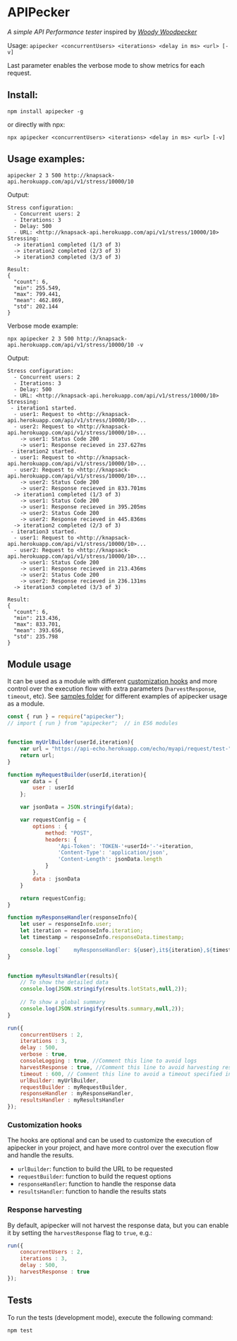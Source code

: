 # APIPecker
*A simple API Performance tester* inspired by [*Woody Woodpecker*](https://en.wikipedia.org/wiki/Woody_Woodpecker)

Usage: `apipecker <concurrentUsers> <iterations> <delay in ms> <url> [-v]`

Last parameter enables the verbose mode to show metrics for each request.

## Install:
```terminal
npm install apipecker -g
```
or directly with npx:
```terminal
npx apipecker <concurrentUsers> <iterations> <delay in ms> <url> [-v]
```

## Usage examples:
```terminal
apipecker 2 3 500 http://knapsack-api.herokuapp.com/api/v1/stress/10000/10
```
Output: 
```terminal
Stress configuration:
  - Concurrent users: 2
  - Iterations: 3
  - Delay: 500
  - URL: <http://knapsack-api.herokuapp.com/api/v1/stress/10000/10>
Stressing:
  -> iteration1 completed (1/3 of 3)
  -> iteration2 completed (2/3 of 3)
  -> iteration3 completed (3/3 of 3)

Result:
{
  "count": 6,
  "min": 255.549,
  "max": 799.441,
  "mean": 462.869,
  "std": 202.144
}
```

Verbose mode example: 
```terminal
npx apipecker 2 3 500 http://knapsack-api.herokuapp.com/api/v1/stress/10000/10 -v
```
Output: 

```terminal
Stress configuration:
  - Concurrent users: 2
  - Iterations: 3
  - Delay: 500
  - URL: <http://knapsack-api.herokuapp.com/api/v1/stress/10000/10>
Stressing:
 - iteration1 started.
  - user1: Request to <http://knapsack-api.herokuapp.com/api/v1/stress/10000/10>...
  - user2: Request to <http://knapsack-api.herokuapp.com/api/v1/stress/10000/10>...
    -> user1: Status Code 200
    -> user1: Response recieved in 237.627ms
 - iteration2 started.
  - user1: Request to <http://knapsack-api.herokuapp.com/api/v1/stress/10000/10>...
  - user2: Request to <http://knapsack-api.herokuapp.com/api/v1/stress/10000/10>...
    -> user2: Status Code 200
    -> user2: Response recieved in 833.701ms
  -> iteration1 completed (1/3 of 3)
    -> user1: Status Code 200
    -> user1: Response recieved in 395.205ms
    -> user2: Status Code 200
    -> user2: Response recieved in 445.836ms
  -> iteration2 completed (2/3 of 3)
 - iteration3 started.
  - user1: Request to <http://knapsack-api.herokuapp.com/api/v1/stress/10000/10>...
  - user2: Request to <http://knapsack-api.herokuapp.com/api/v1/stress/10000/10>...
    -> user1: Status Code 200
    -> user1: Response recieved in 213.436ms
    -> user2: Status Code 200
    -> user2: Response recieved in 236.131ms
  -> iteration3 completed (3/3 of 3)

Result:
{
  "count": 6,
  "min": 213.436,
  "max": 833.701,
  "mean": 393.656,
  "std": 235.798
}
```

## Module usage 
It can be used as a module with different [customization hooks](#Customization-hooks) and more control over the execution flow with extra parameters (``harvestResponse``, ``timeout``, etc). See [samples folder](/samples/) for different examples of apipecker usage as a module.

```js
const { run } = require("apipecker");
// import { run } from "apipecker";  // in ES6 modules


function myUrlBuilder(userId,iteration){
    var url = "https://api-echo.herokuapp.com/echo/myapi/request/test-"+userId+"-"+iteration;
    return url;
}

function myRequestBuilder(userId,iteration){
    var data = {
        user : userId
    };

    var jsonData = JSON.stringify(data);

    var requestConfig = {
        options : {
            method: "POST",
            headers: {
                'Api-Token': 'TOKEN-'+userId+'-'+iteration,
                'Content-Type': 'application/json',
                'Content-Length': jsonData.length
            }
        },
        data : jsonData
    }

    return requestConfig;
}

function myResponseHandler(responseInfo){
    let user = responseInfo.user;
    let iteration = responseInfo.iteration;
    let timestamp = responseInfo.responseData.timestamp;

    console.log(`    myResponseHandler: ${user},it${iteration},${timestamp}`);
}
         

function myResultsHandler(results){
    // To show the detailed data
    console.log(JSON.stringify(results.lotStats,null,2));
    
    // To show a global summary
    console.log(JSON.stringify(results.summary,null,2));
}

run({
    concurrentUsers : 2,
    iterations : 3,
    delay : 500,
    verbose : true,
    consoleLogging : true, //Comment this line to avoid logs
    harvestResponse : true, //Comment this line to avoid harvesting response data
    timeout : 600, // Comment this line to avoid a timeout specified in miliseconds
    urlBuilder: myUrlBuilder,
    requestBuilder : myRequestBuilder,
    responseHandler : myResponseHandler,
    resultsHandler : myResultsHandler
});

```

### Customization hooks
The hooks are optional and can be used to customize the execution of apipecker in your project,
and have more control over the execution flow and handle the results.

 - `urlBuilder`: function to build the URL to be requested
 - `requestBuilder`: function to build the request options
 - `responseHandler`: function to handle the response data
 - `resultsHandler`: function to handle the results stats
 
### Response harvesting
By default, apipecker will not harvest the response data, but you can enable it by setting the `harvestResponse` flag to `true`, e.g.:
```js
run({
    concurrentUsers : 2,
    iterations : 3,
    delay : 500,
    harvestResponse : true
});
```

## Tests

To run the tests (development mode), execute the following command:
```terminal
npm test
``` 

